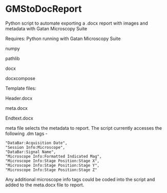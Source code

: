# GMStoDocReport
Python script to automate exporting a .docx report with images and metadata with Gatan Microscopy Suite

Requires:
Python running with Gatan Microscopy Suite

numpy

pathlib

docx

docxcompose

Template files:

Header.docx

meta.docx

Endtext.docx

meta file selects the metadata to report. The script currently accesses the following .dm tags - 

    "DataBar:Acquisition Date",
    "Session Info:Microscope",
    "DataBar:Signal Name",
    "Microscope Info:Formatted Indicated Mag",
    "Microscope Info:Stage Position:Stage X",
    "Microscope Info:Stage Position:Stage Y",
    "Microscope Info:Stage Position:Stage Z"


Any additional microscope info tags could be coded into the script and added to the meta.docx file to report. 
